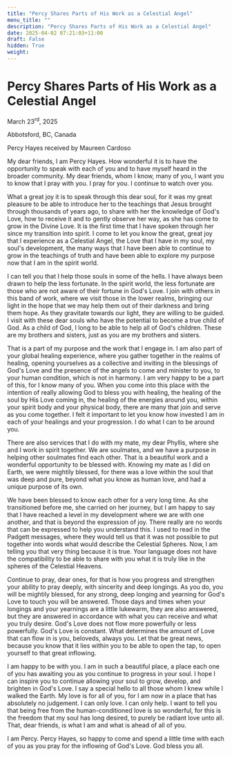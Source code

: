 ```yaml
---
title: "Percy Shares Parts of His Work as a Celestial Angel"
menu_title: ""
description: "Percy Shares Parts of His Work as a Celestial Angel"
date: 2025-04-02 07:21:03+11:00
draft: False
hidden: True
weight:
---
```

# Percy Shares Parts of His Work as a Celestial Angel

March 23<sup>rd</sup>, 2025

Abbotsford, BC, Canada

Percy Hayes received by Maureen Cardoso

My dear friends, I am Percy Hayes. How wonderful it is to have the opportunity to speak with each of you and to have myself heard in the broader community. My dear friends, whom I know, many of you, I want you to know that I pray with you. I pray for you. I continue to watch over you.

What a great joy it is to speak through this dear soul, for it was my great pleasure to be able to introduce her to the teachings that Jesus brought through thousands of years ago, to share with her the knowledge of God's Love, how to receive it and to gently observe her way, as she has come to grow in the Divine Love. It is the first time that I have spoken through her since my transition into spirit. I come to let you know the great, great joy that I experience as a Celestial Angel, the Love that I have in my soul, my soul's development, the many ways that I have been able to continue to grow in the teachings of truth and have been able to explore my purpose now that I am in the spirit world.

I can tell you that I help those souls in some of the hells. I have always been drawn to help the less fortunate. In the spirit world, the less fortunate are those who are not aware of their fortune in God's Love. I join with others in this band of work, where we visit those in the lower realms, bringing our light in the hope that we may help them out of their darkness and bring them hope. As they gravitate towards our light, they are willing to be guided. I visit with these dear souls who have the potential to become a true child of God. As a child of God, I long to be able to help all of God's children. These are my brothers and sisters, just as you are my brothers and sisters.

That is a part of my purpose and the work that I engage in. I am also part of your global healing experience, where you gather together in the realms of healing, opening yourselves as a collective and inviting in the blessings of God's Love and the presence of the angels to come and minister to you, to your human condition, which is not in harmony. I am very happy to be a part of this, for I know many of you. When you come into this place with the intention of really allowing God to bless you with healing, the healing of the soul by His Love coming in, the healing of the energies around you, within your spirit body and your physical body, there are many that join and serve as you come together. I felt it important to let you know how invested I am in each of your healings and your progression. I do what I can to be around you.

There are also services that I do with my mate, my dear Phyllis, where she and I work in spirit together. We are soulmates, and we have a purpose in helping other soulmates find each other. That is a beautiful work and a wonderful opportunity to be blessed with. Knowing my mate as I did on Earth, we were mightily blessed, for there was a love within the soul that was deep and pure, beyond what you know as human love, and had a unique purpose of its own.

We have been blessed to know each other for a very long time. As she transitioned before me, she carried on her journey, but I am happy to say that I have reached a level in my development where we are with one another, and that is beyond the expression of joy. There really are no words that can be expressed to help you understand this. I used to read in the Padgett messages, where they would tell us that it was not possible to put together into words what would describe the Celestial Spheres. Now, I am telling you that very thing because it is true. Your language does not have the compatibility to be able to share with you what it is truly like in the spheres of the Celestial Heavens.

Continue to pray, dear ones, for that is how you progress and strengthen your ability to pray deeply, with sincerity and deep longings. As you do, you will be mightily blessed, for any strong, deep longing and yearning for God's Love to touch you will be answered. Those days and times when your longings and your yearnings are a little lukewarm, they are also answered, but they are answered in accordance with what you can receive and what you truly desire. God's Love does not flow more powerfully or less powerfully. God's Love is constant. What determines the amount of Love that can flow in is you, beloveds, always you. Let that be great news, because you know that it lies within you to be able to open the tap, to open yourself to that great inflowing.

I am happy to be with you. I am in such a beautiful place, a place each one of you has awaiting you as you continue to progress in your soul. I hope I can inspire you to continue allowing your soul to grow, develop, and brighten in God's Love. I say a special hello to all those whom I knew while I walked the Earth. My love is for all of you, for I am now in a place that has absolutely no judgement. I can only love. I can only help. I want to tell you that being free from the human-conditioned love is so wonderful, for this is the freedom that my soul has long desired, to purely be radiant love unto all. That, dear friends, is what I am and what is ahead of all of you.

I am Percy. Percy Hayes, so happy to come and spend a little time with each of you as you pray for the inflowing of God's Love. God bless you all.
